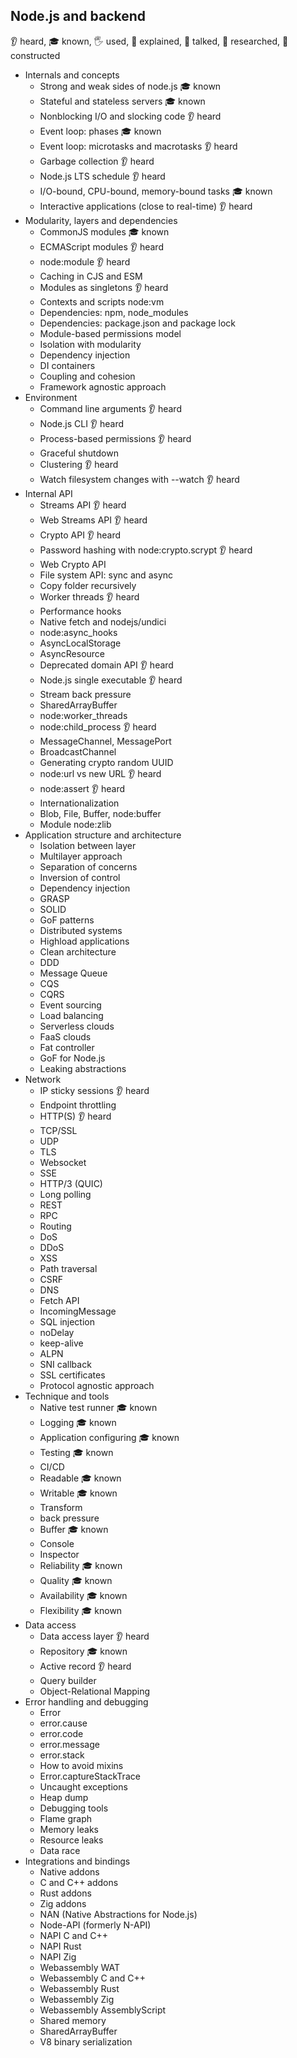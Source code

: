 ## Node.js and backend
 👂 heard, 🎓 known, 🖐️ used, 🙋 explained, 📢 talked, 🔬 researched, 🚀 constructed
- Internals and concepts
  - Strong and weak sides of node.js 🎓 known
  - Stateful and stateless servers 🎓 known
  - Nonblocking I/O and slocking code 👂 heard
  - Event loop: phases 🎓 known
  - Event loop: microtasks and macrotasks 👂 heard
  - Garbage collection 👂 heard
  - Node.js LTS schedule 👂 heard
  - I/O-bound, CPU-bound, memory-bound tasks 🎓 known
  - Interactive applications (close to real-time) 👂 heard
- Modularity, layers and dependencies
  - CommonJS modules 🎓 known
  - ECMAScript modules 👂 heard
  - node:module 👂 heard
  - Caching in CJS and ESM
  - Modules as singletons 👂 heard
  - Contexts and scripts node:vm
  - Dependencies: npm, node_modules
  - Dependencies: package.json and package lock
  - Module-based permissions model
  - Isolation with modularity
  - Dependency injection
  - DI containers
  - Coupling and cohesion
  - Framework agnostic approach
- Environment
  - Command line arguments 👂 heard
  - Node.js CLI 👂 heard
  - Process-based permissions 👂 heard
  - Graceful shutdown
  - Clustering 👂 heard
  - Watch filesystem changes with --watch 👂 heard
- Internal API
  - Streams API 👂 heard
  - Web Streams API 👂 heard
  - Crypto API 👂 heard
  - Password hashing with node:crypto.scrypt 👂 heard
  - Web Crypto API
  - File system API: sync and async
  - Copy folder recursively
  - Worker threads 👂 heard
  - Performance hooks
  - Native fetch and nodejs/undici
  - node:async_hooks
  - AsyncLocalStorage
  - AsyncResource
  - Deprecated domain API 👂 heard
  - Node.js single executable 👂 heard
  - Stream back pressure
  - SharedArrayBuffer
  - node:worker_threads
  - node:child_process 👂 heard
  - MessageChannel, MessagePort
  - BroadcastChannel
  - Generating crypto random UUID
  - node:url vs new URL 👂 heard
  - node:assert 👂 heard
  - Internationalization
  - Blob, File, Buffer, node:buffer
  - Module node:zlib
- Application structure and architecture
  - Isolation between layer
  - Multilayer approach
  - Separation of concerns
  - Inversion of control
  - Dependency injection
  - GRASP
  - SOLID
  - GoF patterns
  - Distributed systems
  - Highload applications
  - Clean architecture
  - DDD
  - Message Queue
  - CQS
  - CQRS
  - Event sourcing
  - Load balancing
  - Serverless clouds
  - FaaS clouds
  - Fat controller
  - GoF for Node.js
  - Leaking abstractions
- Network
  - IP sticky sessions 👂 heard
  - Endpoint throttling
  - HTTP(S) 👂 heard
  - TCP/SSL
  - UDP
  - TLS
  - Websocket
  - SSE
  - HTTP/3 (QUIC)
  - Long polling
  - REST
  - RPC
  - Routing
  - DoS
  - DDoS
  - XSS
  - Path traversal
  - CSRF
  - DNS
  - Fetch API
  - IncomingMessage
  - SQL injection
  - noDelay
  - keep-alive
  - ALPN
  - SNI callback
  - SSL certificates
  - Protocol agnostic approach
- Technique and tools
  - Native test runner 🎓 known
  - Logging 🎓 known
  - Application configuring 🎓 known
  - Testing 🎓 known
  - CI/CD
  - Readable 🎓 known
  - Writable 🎓 known
  - Transform
  - back pressure
  - Buffer 🎓 known
  - Console
  - Inspector
  - Reliability 🎓 known
  - Quality 🎓 known
  - Availability 🎓 known
  - Flexibility 🎓 known
- Data access
  - Data access layer 👂 heard
  - Repository 🎓 known
  - Active record 👂 heard
  - Query builder
  - Object-Relational Mapping
- Error handling and debugging
  - Error
  - error.cause
  - error.code
  - error.message
  - error.stack
  - How to avoid mixins
  - Error.captureStackTrace
  - Uncaught exceptions
  - Heap dump
  - Debugging tools
  - Flame graph
  - Memory leaks
  - Resource leaks
  - Data race
- Integrations and bindings
  - Native addons
  - C and C++ addons
  - Rust addons
  - Zig addons
  - NAN (Native Abstractions for Node.js)
  - Node-API (formerly N-API)
  - NAPI C and C++
  - NAPI Rust
  - NAPI Zig
  - Webassembly WAT
  - Webassembly C and C++
  - Webassembly Rust
  - Webassembly Zig
  - Webassembly AssemblyScript
  - Shared memory
  - SharedArrayBuffer
  - V8 binary serialization
